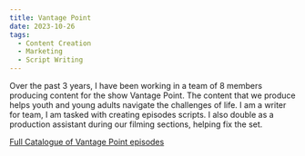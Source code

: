```yaml
---
title: Vantage Point
date: 2023-10-26
tags:
  - Content Creation
  - Marketing
  - Script Writing
---
```


Over the past 3 years, I have been working in a team of 8 members producing content for the show Vantage Point. The content that we produce helps youth and young adults navigate the challenges of life. I am a writer for team, I am tasked with creating episodes scripts. I also double as a production assistant during our filming sections, helping fix the set.

[Full Catalogue of Vantage Point episodes](https://incmedia.org/vantage-point/)


